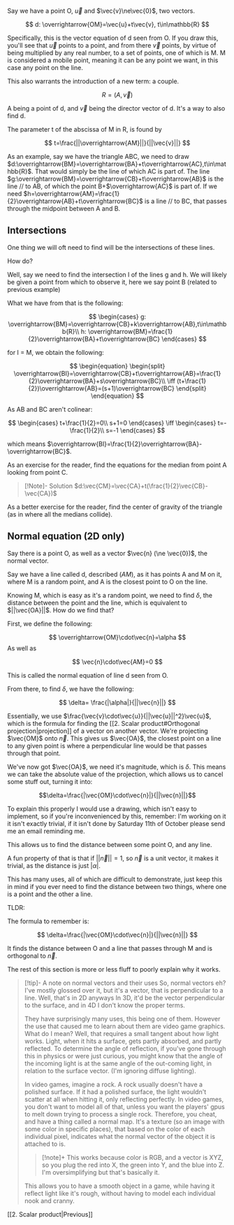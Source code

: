 
Say we have a point O, $\vec{u}$ and $\vec{v}\ne\vec{0}$, two vectors. 


$$
d: \overrightarrow{OM}=\vec{u}+t\vec{v}, t\in\mathbb{R}
$$

Specifically, this is the vector equation of d seen from O. 
If you draw this, you'll see that $\vec{u}$ points to a point, and from there $\vec{v}$ points, by virtue of being multiplied by any real number, to a set of points, one of which is M. M is considered a mobile point, meaning it can be any point we want, in this case any point on the line.


This also warrants the introduction of a new term: a couple.

$$
R=(A,\vec{v})
$$

A being a point of d, and $\vec{v}$ being the director vector of d.
It's a way to also find d.

The parameter t of the abscissa of M in R, is found by

$$
t=\frac{||\overrightarrow{AM}||}{||\vec{v}||}
$$

As an example, say we have the triangle ABC, we need to draw $d:\overrightarrow{BM}=\overrightarrow{BA}+t\overrightarrow{AC},t\in\mathbb{R}$. That would simply be the line of which AC is part of. The line $g:\overrightarrow{BM}=\overrightarrow{CB}+t\overrightarrow{AB}$ is the line // to AB, of which the point B+$\overrightarrow{AC}$ is part of.
If we need $h=\overrightarrow{AM}=\frac{1}{2}\overrightarrow{AB}+t\overrightarrow{BC}$ is a line // to BC, that passes through the midpoint between A and B.

## Intersections

One thing we will oft need to find will be the intersections of these lines. 

How do?

Well, say we need to find the intersection I of the lines g and h. 
We will likely be given a point from which to observe it, here we say point B (related to previous example)

What we have from that is the following:

$$
\begin{cases}
g: \overrightarrow{BM}=\overrightarrow{CB}+k\overrightarrow{AB},t\in\mathbb{R}\\
h: \overrightarrow{BM}=\frac{1}{2}\overrightarrow{BA}+t\overrightarrow{BC}
\end{cases}
$$

for I = M, we obtain the following:

$$
\begin{equation}
\begin{split}
\overrightarrow{BI}=\overrightarrow{CB}+t\overrightarrow{AB}=\frac{1}{2}\overrightarrow{BA}+s\overrightarrow{BC}\\
\iff (t+\frac{1}{2})\overrightarrow{AB}=(s+1)\overrightarrow{BC}
\end{split}
\end{equation}
$$

As AB and BC aren't colinear:

$$
\begin{cases}
t+\frac{1}{2}=0\\
s+1=0
\end{cases}
\iff
\begin{cases}
t=-\frac{1}{2}\\
s=-1
\end{cases}
$$

which means $\overrightarrow{BI}=\frac{1}{2}\overrightarrow{BA}-\overrightarrow{BC}$.



As an exercise for the reader, find the equations for the median from point A looking from point C.

> [!Note]- Solution
>  $d:\vec{CM}=\vec{CA}+t(\frac{1}{2}\vec{CB}-\vec{CA})$

As a better exercise for the reader, find the center of gravity of the triangle (as in where all the medians collide).

## Normal equation (2D only)

Say there is a point O, as well as a vector $\vec{n} (\ne \vec{0})$, the normal vector.

Say we have a line called d, described $(AM)$, as it has points A and M on it, where M is a random point, and A is the closest point to O on the line.

Knowing M, which is easy as it's a random point, we need to find $\delta$, the distance between the point and the line, which is equivalent to $||\vec{OA}||$. How do we find that?

First, we define the following:

$$
\overrightarrow{OM}\cdot\vec{n}=\alpha
$$
As well as

$$
\vec{n}\cdot\vec{AM}=0
$$

This is called the normal equation of line d seen from O.

From there, to find $\delta$, we have the following: 

$$
\delta= \frac{|\alpha|}{||\vec{n}||}
$$

Essentially, we use $\frac{\vec{v}\cdot\vec{u}}{||\vec{u}||^2}\vec{u}$, which is the formula for finding the [[2. Scalar product#Orthogonal projection|projection]] of a vector on another vector. We're projecting $\vec{OM}$ onto $\vec{n}$. This gives us $\vec{OA}$, the closest point on a line to any given point is where a perpendicular line would be that passes through that point.

We've now got $\vec{OA}$, we need it's magnitude, which is $\delta$. 
This means we can take the absolute value of the projection, which allows us to cancel some stuff out, turning it into:

$$\delta=\frac{|\vec{OM}\cdot\vec{n}|}{||\vec{n}||}$$


To explain this properly I would use a drawing, which isn't easy to implement, so if you're inconvenienced by this, remember: I'm working on it it isn't exactly trivial, if it isn't done by Saturday 11th of October please send me an email reminding me.


This allows us to find the distance between some point O, and any line.

A fun property of that is that if $||\vec{n}||=1$, so $\vec{n}$ is a unit vector, it makes it trivial, as the distance is just $|\alpha|$.


This has many uses, all of which are difficult to demonstrate, just keep this in mind if you ever need to find the distance between two things, where one is a point and the other a line.

TLDR: 

The formula to remember is:

$$
\delta=\frac{|\vec{OM}\cdot\vec{n}|}{||\vec{n}||}
$$

It finds the distance between O and a line that passes through M and is orthogonal to $\vec{n}$.

The rest of this section is more or less fluff to poorly explain why it works.

>[!tip]- A note on normal vectors and their uses
>So, normal vectors eh? 
>I've mostly glossed over it, but it's a vector, that is perpendicular to a line. Well, that's in 2D anyways 
>In 3D, it'd be the vector perpendicular to the surface, and in 4D I don't know the proper terms.
>
>They have surprisingly many uses, this being one of them. However the use that caused me to learn about them are video game graphics. What do I mean?
>Well, that requires a small tangent about how light works. Light, when it hits a surface, gets partly absorbed, and partly reflected. To determine the angle of reflection, if you've gone through this in physics or were just curious, you might know that the angle of the incoming light is at the same angle of the out-coming light, in relation to the surface vector. (I'm ignoring diffuse lighting).
>
>In video games, imagine a rock. A rock usually doesn't have a polished surface. If it had a polished surface, the light wouldn't scatter at all when hitting it, only reflecting perfectly.
>In video games, you don't want to model all of that, unless you want the players' gpus to melt down trying to process a single rock.
>Therefore, you cheat, and have a thing called a normal map. It's a texture (so an image with some color in specific places), that based on the color of each individual pixel, indicates what the normal vector of the object it is attached to is.
> >[!note]+
> >This works because color is RGB, and a vector is XYZ, so you plug the red into X, the green into Y, and the blue into Z. I'm oversimplifying but that's basically it.
> 
> This allows you to have a smooth object in a game, while having it reflect light like it's rough, without having to model each individual nook and cranny.

[[2. Scalar product|Previous]]
